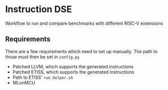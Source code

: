 # Instruction DSE

Workflow to run and compare benchmarks with different RISC-V extensions


## Requirements

There are a few requirements which need to set up manually.
The path to those must then be set in `config.py`

- Patched LLVM, which supports the generated instructions
- Patched ETISS, which supports the generated instructions
- Path to ETISS' `run_helper.sh`
- MLonMCU
